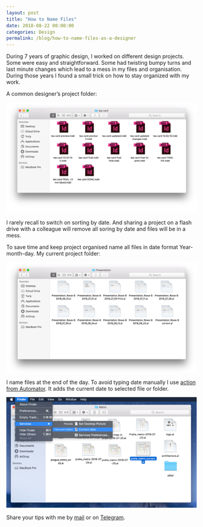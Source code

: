 ```yaml
---
layout: post
title: "How to Name Files"
date: 2018-08-22 00:00:00
categories: Design
permalink: /blog/how-to-name-files-as-a-designer
---
```


During 7 years of graphic design, I worked on different design projects. Some were easy and straightforward. Some had twisting bumpy turns and last minute changes which lead to a mess in my files and organisation. During those years I found a small trick on how to stay organized with my work.

A common designer’s project folder:

<span class="p800">![map](/blog_img/advices/final_final.png)</span>

I rarely recall to switch on sorting by date. And sharing a project on a flash drive with a colleague will remove all soring by date and files will be in a mess. 

To save time and keep project organised name all files in date format Year-month-day. My current project folder:

<span class="p800">![map](/blog_img/advices/organized_files.png)</span>

I name files at the end of the day. To avoid typing date manually I use <a href="https://www.dropbox.com/s/eabf46psk6fi8nz/current_date.workflow.zip?dl=0" target="_blank">action from Automator</a>. It adds the current date to selected file or folder.

<span class="p800">![map](/blog_img/advices/current_date.png)</span>

Share your tips with me by <a href="mailto:yuriysteam@icloud.com" target="_top">mail</a> or on <a href="https://t.me/yuriysteam">Telegram</a>.